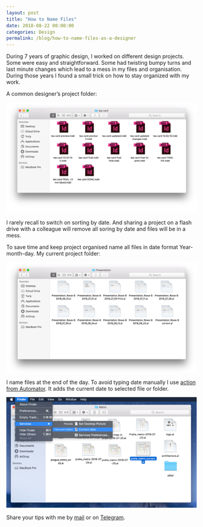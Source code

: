 ```yaml
---
layout: post
title: "How to Name Files"
date: 2018-08-22 00:00:00
categories: Design
permalink: /blog/how-to-name-files-as-a-designer
---
```


During 7 years of graphic design, I worked on different design projects. Some were easy and straightforward. Some had twisting bumpy turns and last minute changes which lead to a mess in my files and organisation. During those years I found a small trick on how to stay organized with my work.

A common designer’s project folder:

<span class="p800">![map](/blog_img/advices/final_final.png)</span>

I rarely recall to switch on sorting by date. And sharing a project on a flash drive with a colleague will remove all soring by date and files will be in a mess. 

To save time and keep project organised name all files in date format Year-month-day. My current project folder:

<span class="p800">![map](/blog_img/advices/organized_files.png)</span>

I name files at the end of the day. To avoid typing date manually I use <a href="https://www.dropbox.com/s/eabf46psk6fi8nz/current_date.workflow.zip?dl=0" target="_blank">action from Automator</a>. It adds the current date to selected file or folder.

<span class="p800">![map](/blog_img/advices/current_date.png)</span>

Share your tips with me by <a href="mailto:yuriysteam@icloud.com" target="_top">mail</a> or on <a href="https://t.me/yuriysteam">Telegram</a>.